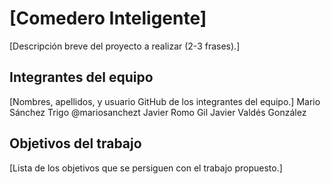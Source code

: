 # [Comedero Inteligente]

[Descripción breve del proyecto a realizar (2-3 frases).]


## Integrantes del equipo

[Nombres, apellidos, y usuario GitHub de los integrantes del equipo.]
Mario Sánchez Trigo @mariosanchezt
Javier Romo Gil
Javier Valdés González

## Objetivos del trabajo

[Lista de los objetivos que se persiguen con el trabajo propuesto.]
